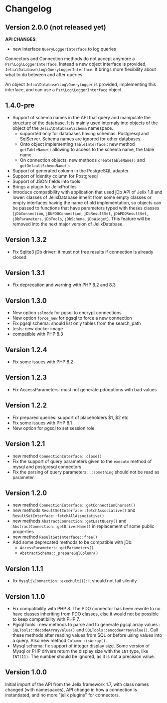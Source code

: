 Changelog
=========

Version 2.0.0 (not released yet)
--------------------------------

**API CHANGES**:
- new interface `QueryLoggerInterface` to log queries

Connectors and Connection methods do not accept anymore a `Psr\Log\LoggerInterface`.
Instead a new object interface is provided, `Jelix\Database\Log\QueryLoggerInterface`. It brings more flexibility
about what to do between and after queries.

An object `Jelix\Database\Log\QueryLogger` is provided, implementing this
interface, and can use a `Psr\Log\LoggerInterface` object.


1.4.0-pre
---------

- Support of schema names in the API that query and manipulate the structure of the database. It is mainly used 
  internaly into objects of the object of the `Jelix\Database\Schema` namespace.
  - supported only for databases having schemas: Postgresql and SqlServer. Schema names are ignored for other databases.  
  - Onto object implementing `TableInterface` : new method `getTableName()` allowing to access to the schema name, the table name.
  - On connection objects, new methods `createTableName()` and `getDefaultSchemaName()`.
- Support of generated column in the PostgreSQL adapter. 
- Support of Identity column for Postgresql
- Support of JSON fields into tools
- Brings a plugin for JelixProfiles
- Introduce compatibility with application that used jDb API of Jelix 1.8 and lower: classes of JelixDatabase inherit
  from some empty classes or empty interfaces having the name of old implementation, so objects can be passed to 
  functions that have parameters typed with theses classes (`jDbConnection`, `jDbPDOConnection`, `jDbResultSet`, 
  `jDbPDOResultSet`, `jDbParameters`, `jDbTools`, `jDbSchema`, `jDbWidget`). This feature will be removed into the
  next major version of JelixDatabase.

Version 1.3.2
-------------

- Fix Sqlite3 jDb driver: it must not free results if connection is already closed

Version 1.3.1
-------------

- Fix deprecation and warning with PHP 8.2 and 8.3

Version 1.3.0
--------------

- New option `sslmode` for pgsql to encrypt connections
- New option `force_new` for pgsql to force a new connection
- Fix pgsql schema: should list only tables from the search_path
- tests: new docker image
- compatible with PHP 8.3


Version 1.2.4
-------------

* Fix some issues with PHP 8.2

Version 1.2.3
-------------

- Fix AccessParameters: must not generate pdooptions with bad values

Version 1.2.2
-------------

- Fix prepared queries: support of placeholders $1, $2 etc
- Fix some issues with PHP 8.1
- New option for pgsql to set session role

Version 1.2.1
-------------

- new method `ConnectionInterface::close()`
- Fix the support of query parameters given to the `execute` method of mysql and postgresql connectors
- Fix the parsing of query parameters: `::something` should not be read as parameter

Version 1.2.0
--------------

- new method `ConnectionInterface::getConnectionCharset()`
- new methods `ResultSetInterface::fetchAssociative()` and `ResultSetInterface::fetchAllAssociative()`
- new methods `AbstractConnection::getLastQuery()` and `AbstractConnection::getDriverName()` in replacement of some public properties
- new method `ResultSetInterface::free()`
- Add some deprecated methods to be compatible with jDb:
  - `AccessParameters::getParameters()`
  - `AbstractSchema::_prepareSqlColumn()`

Version 1.1.1
-------------

- fix `Mysqli\Connection::execMulti()`: it should not fail silently

Version 1.1.0
-------------

- Fix compatibility with PHP 8. The PDO connector has been rewrite to no
  have classes inheriting from PDO classes, else it would not be possible to
  keep compatibility with PHP 7.
- Pgsql tools : new methods to parse and to generate pgsql array values :
  `SQLTools::decodeArrayValue()` and `SQLTools::encodeArrayValue()`. Call these
  methods after reading values from SQL or before using values into a query. 
  Also new method `Column::isArray()`.
- Mysql schema: fix support of integer display size.
  Some version of Mysql or PHP drivers return the display size
  with the `INT` type, like `INT(11)`. The number should be ignored,
  as it is not a precision value.

Version 1.0.0
-------------

Initial import of the API from the Jelix framework 1.7, with class names changed
(with namespaces), API change in how a connection is instantiated, and no more 
"jelix plugins" for connectors.
